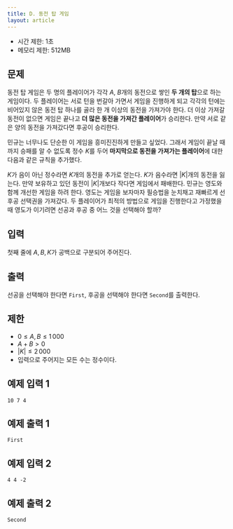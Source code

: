 ```yaml
---
title: D. 동전 탑 게임
layout: article
---
```


* 시간 제한: 1초
* 메모리 제한: 512MB

## 문제

동전 탑 게임은 두 명의 플레이어가 각각 $A$, $B$개의 동전으로 쌓인 **두 개의 탑**으로 하는 게임이다. 두 플레이어는 서로 턴을 번갈아 가면서 게임을 진행하게 되고 각각의 턴에는 비어있지 않은 동전 탑 하나를 골라 한 개 이상의 동전을 가져가야 한다. 더 이상 가져갈 동전이 없으면 게임은 끝나고 **더 많은 동전을 가져간 플레이어**가 승리한다. 만약 서로 같은 양의 동전을 가져갔다면 후공이 승리한다.

민규는 너무나도 단순한 이 게임을 흥미진진하게 만들고 싶었다. 그래서 게임이 끝날 때까지 승패를 알 수 없도록 정수 $K$를 두어 **마지막으로 동전을 가져가는 플레이어**에 대한 다음과 같은 규칙을 추가했다.

$K$가 음이 아닌 정수라면 $K$개의 동전을 추가로 얻는다.
$K$가 음수라면 $\left\vert K \right\vert$개의 동전을 잃는다. 만약 보유하고 있던 동전이 $\left\vert K \right\vert$개보다 작다면 게임에서 패배한다.
민규는 영도와 함께 개선한 게임을 하려 한다. 영도는 게임을 보자마자 필승법을 눈치채고 재빠르게 선후공 선택권을 가져갔다. 두 플레이어가 최적의 방법으로 게임을 진행한다고 가정했을 때 영도가 이기려면 선공과 후공 중 어느 것을 선택해야 할까?

## 입력

첫째 줄에 $A,B,K$가 공백으로 구분되어 주어진다.

## 출력

선공을 선택해야 한다면 `First`, 후공을 선택해야 한다면 `Second`를 출력한다.

## 제한

* $0 \le A, B \le 1\,000$
* $A+B > 0$
* $\left\vert K \right\vert \le 2\,000$
* 입력으로 주어지는 모든 수는 정수이다.


## 예제 입력 1

```
10 7 4
```

## 예제 출력 1

```
First
```

## 예제 입력 2

```
4 4 -2
```

## 예제 출력 2

```
Second
```
